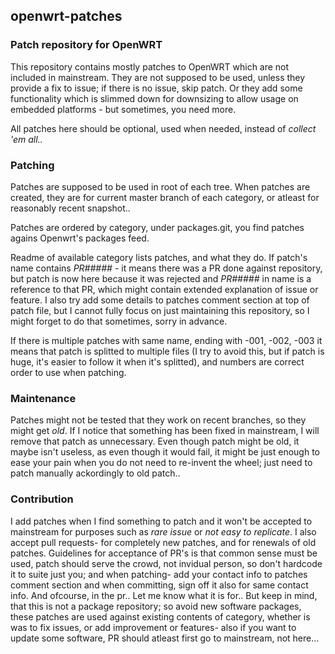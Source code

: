 ## openwrt-patches

### Patch repository for OpenWRT

This repository contains mostly patches to OpenWRT which are not included in mainstream. They are not supposed to be used, unless they provide a fix to issue; if there is no issue, skip patch. Or they add some functionality which is slimmed down for downsizing to allow usage on embedded platforms - but sometimes, you need more.

All patches here should be optional, used when needed, instead of _collect 'em all.._

### Patching

Patches are supposed to be used in root of each tree. When patches are created, they are for current master branch of each category, or atleast for reasonably recent snapshot..

Patches are ordered by category, under packages.git, you find patches agains Openwrt's packages feed.

Readme of available category lists patches, and what they do. If patch's name contains _PR#####_ - it means there was a PR done against repository, but patch is now here because it was rejected and _PR#####_ in name is a reference to that PR, which might contain extended explanation of issue or feature. I also try add some details to patches comment section at top of patch file, but I cannot fully focus on just maintaining this repository, so I might forget to do that sometimes, sorry in advance.

If there is multiple patches with same name, ending with -001, -002, -003 it means that patch is splitted to multiple files (I try to avoid this, but if patch is huge, it's easier to follow it when it's splitted), and numbers are correct order to use when patching.

### Maintenance

Patches might not be tested that they work on recent branches, so they might get _old_. If I notice that something has been fixed in mainstream, I will remove that patch as unnecessary. Even though patch might be old, it maybe isn't useless, as even though it would fail, it might be just enough to ease your pain when you do not need to re-invent the wheel; just need to patch manually ackordingly to old patch..

### Contribution

I add patches when I find something to patch and it won't be accepted to mainstream for purposes such as _rare issue_ or _not easy to replicate_. I also accept pull requests- for completely new patches, and for renewals of old patches. Guidelines for acceptance of PR's is that common sense must be used, patch should serve the crowd, not invidual person, so don't hardcode it to suite just you; and when patching- add your contact info to patches comment section and when committing, sign off it also for same contact info. And ofcourse, in the pr.. Let me know what it is for.. But keep in mind, that this is not a package repository; so avoid new software packages, these patches are used against existing contents of category, whether is was to fix issues, or add improvement or features- also if you want to update some software, PR should atleast first go to mainstream, not here...
